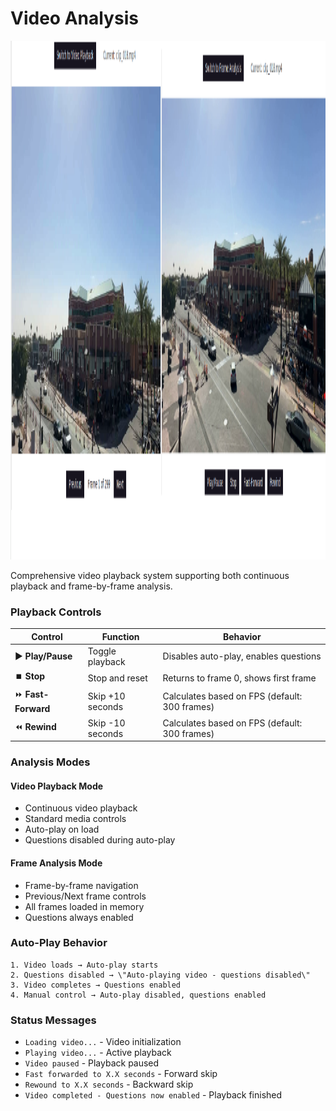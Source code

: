# Video Analysis

<img width="1205" height="830" alt="image" src="../assets/VideoAnalysis.png" />

Comprehensive video playback system supporting both continuous playback and frame-by-frame analysis.

### Playback Controls

| Control             | Function         | Behavior                                      |
| ------------------- | ---------------- | --------------------------------------------- |
| ▶️ **Play/Pause**   | Toggle playback  | Disables auto-play, enables questions         |
| ⏹️ **Stop**         | Stop and reset   | Returns to frame 0, shows first frame         |
| ⏩ **Fast-Forward** | Skip +10 seconds | Calculates based on FPS (default: 300 frames) |
| ⏪ **Rewind**       | Skip -10 seconds | Calculates based on FPS (default: 300 frames) |

### Analysis Modes

#### Video Playback Mode

- Continuous video playback
- Standard media controls
- Auto-play on load
- Questions disabled during auto-play

#### Frame Analysis Mode

- Frame-by-frame navigation
- Previous/Next frame controls
- All frames loaded in memory
- Questions always enabled

### Auto-Play Behavior

```
1. Video loads → Auto-play starts
2. Questions disabled → \"Auto-playing video - questions disabled\"
3. Video completes → Questions enabled
4. Manual control → Auto-play disabled, questions enabled
```

### Status Messages

- `Loading video...` - Video initialization
- `Playing video...` - Active playback
- `Video paused` - Playback paused
- `Fast forwarded to X.X seconds` - Forward skip
- `Rewound to X.X seconds` - Backward skip
- `Video completed - Questions now enabled` - Playback finished
